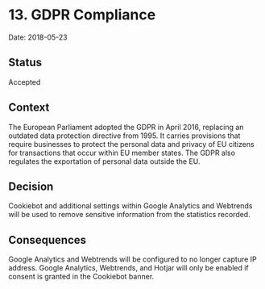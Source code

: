 # 13. GDPR Compliance

Date: 2018-05-23

## Status

Accepted

## Context

The European Parliament adopted the GDPR in April 2016, replacing an outdated data protection directive from 1995. It carries provisions that require businesses to protect the personal data and privacy of EU citizens for transactions that occur within EU member states. The GDPR also regulates the exportation of personal data outside the EU.

## Decision

Cookiebot and additional settings within Google Analytics and Webtrends will be used to remove sensitive information from the statistics recorded.

## Consequences

Google Analytics and Webtrends will be configured to no longer capture IP address.
Google Analytics, Webtrends, and Hotjar will only be enabled if consent is granted in the Cookiebot banner.

